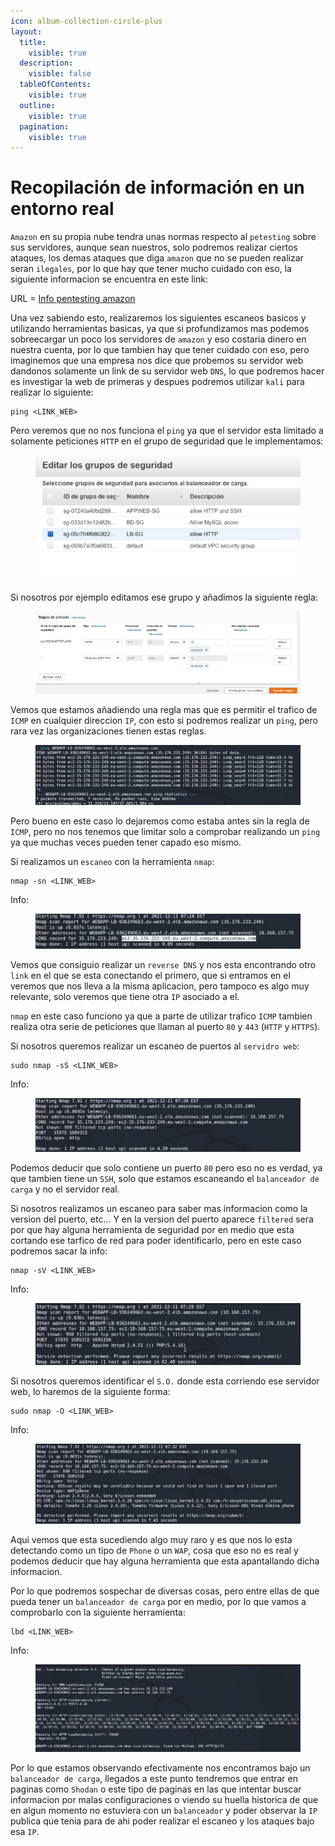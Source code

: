 ```yaml
---
icon: album-collection-circle-plus
layout:
  title:
    visible: true
  description:
    visible: false
  tableOfContents:
    visible: true
  outline:
    visible: true
  pagination:
    visible: true
---
```


# Recopilación de información en un entorno real

`Amazon` en su propia nube tendra unas normas respecto al `petesting` sobre sus servidores, aunque sean nuestros, solo podremos realizar ciertos ataques, los demas ataques que diga `amazon` que no se pueden realizar seran `ilegales`, por lo que hay que tener mucho cuidado con eso, la siguiente informacion se encuentra en este link:

URL = [Info pentesting amazon](https://aws.amazon.com/es/security/penetration-testing/)

Una vez sabiendo esto, realizaremos los siguientes escaneos basicos y utilizando herramientas basicas, ya que si profundizamos mas podemos sobreecargar un poco los servidores de `amazon` y eso costaria dinero en nuestra cuenta, por lo que tambien hay que tener cuidado con eso, pero imaginemos que una empresa nos dice que probemos su servidor web dandonos solamente un link de su servidor web `DNS`, lo que podremos hacer es investigar la web de primeras y despues podremos utilizar `kali` para realizar lo siguiente:

```shell
ping <LINK_WEB>
```

Pero veremos que no nos funciona el `ping` ya que el servidor esta limitado a solamente peticiones `HTTP` en el grupo de seguridad que le implementamos:

<figure><img src="../../../.gitbook/assets/image (66).png" alt=""><figcaption></figcaption></figure>

Si nosotros por ejemplo editamos ese grupo y añadimos la siguiente regla:

<figure><img src="../../../.gitbook/assets/image (67).png" alt=""><figcaption></figcaption></figure>

Vemos que estamos añadiendo una regla mas que es permitir el trafico de `ICMP` en cualquier direccion `IP`, con esto si podremos realizar un `ping`, pero rara vez las organizaciones tienen estas reglas.

<figure><img src="../../../.gitbook/assets/image (68).png" alt=""><figcaption></figcaption></figure>

Pero bueno en este caso lo dejaremos como estaba antes sin la regla de `ICMP`, pero no nos tenemos que limitar solo a comprobar realizando un `ping` ya que muchas veces pueden tener capado eso mismo.

Si realizamos un `escaneo` con la herramienta `nmap`:

```shell
nmap -sn <LINK_WEB>
```

Info:

<figure><img src="../../../.gitbook/assets/image (69).png" alt=""><figcaption></figcaption></figure>

Vemos que consiguio realizar un `reverse DNS` y nos esta encontrando otro `link` en el que se esta conectando el primero, que si entramos en el veremos que nos lleva a la misma aplicacion, pero tampoco es algo muy relevante, solo veremos que tiene otra `IP` asociado a el.

`nmap` en este caso funciono ya que a parte de utilizar trafico `ICMP` tambien realiza otra serie de peticiones que llaman al puerto `80` y `443` (`HTTP` y `HTTPS`).

Si nosotros queremos realizar un escaneo de puertos al `servidro web`:

```shell
sudo nmap -sS <LINK_WEB>
```

Info:

<figure><img src="../../../.gitbook/assets/image (70).png" alt=""><figcaption></figcaption></figure>

Podemos deducir que solo contiene un puerto `80` pero eso no es verdad, ya que tambien tiene un `SSH`, solo que estamos escaneando el `balanceador de carga` y no el servidor real.

Si nosotros realizamos un escaneo para saber mas informacion como la version del puerto, etc... Y en la version del puerto aparece `filtered` sera por que hay alguna herramienta de seguridad por en medio que esta cortando ese tarfico de red para poder identificarlo, pero en este caso podremos sacar la info:

```shell
nmap -sV <LINK_WEB>
```

Info:

<figure><img src="../../../.gitbook/assets/image (71).png" alt=""><figcaption></figcaption></figure>

Si nosotros queremos identificar el `S.O.` donde esta corriendo ese servidor web, lo haremos de la siguiente forma:

```shell
sudo nmap -O <LINK_WEB>
```

Info:

<figure><img src="../../../.gitbook/assets/image (72).png" alt=""><figcaption></figcaption></figure>

Aqui vemos que esta sucediendo algo muy raro y es que nos lo esta detectando como un tipo de `Phone` o un `WAP`, cosa que eso no es real y podemos deducir que hay alguna herramienta que esta apantallando dicha informacion.

Por lo que podremos sospechar de diversas cosas, pero entre ellas de que pueda tener un `balanceador de carga` por en medio, por lo que vamos a comprobarlo con la siguiente herramienta:

```shell
lbd <LINK_WEB>
```

Info:

<figure><img src="../../../.gitbook/assets/image (73).png" alt=""><figcaption></figcaption></figure>

Por lo que estamos observando efectivamente nos encontramos bajo un `balanceador de carga`, llegados a este punto tendremos que entrar en paginas como `Shodan` o este tipo de paginas en las que intentar buscar informacion por malas configuraciones o viendo su huella historica de que en algun momento no estuviera con un `balanceador` y poder observar la `IP` publica que tenia para de ahi poder realizar el escaneo y los ataques bajo esa `IP`.
